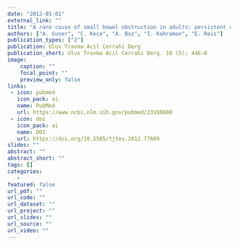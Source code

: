 ```yaml
---
date: "2012-01-01"
external_link: ""
title: "A rare cause of small bowel obstruction in adults: persistent omphalomesenteric duct"
authors: ["A. Guner", "C. Kece", "A. Boz", "I. Kahraman", "E. Reis"]
publication_types: ["2"]
publication: Ulus Travma Acil Cerrahi Derg
publication_short: Ulus Travma Acil Cerrahi Derg. 18 (5); 446-8
image:
    caption: ""
    focal_point: ""
    preview_only: false
links:
 - icon: pubmed
   icon_pack: ai
   name: PubMed
   url: https://www.ncbi.nlm.nih.gov/pubmed/23188608
 - icon: doi
   icon_pack: ai
   name: DOI
   url: https://doi.org/10.5505/tjtes.2012.77609
slides: ""
abstract: ""
abstract_short: ""
tags: []
categories: 
   - 
featured: false
url_pdf: ""
url_code: ""
url_dataset: ""
url_project: ""
url_slides: ""
url_source: ""
url_video: ""
---
```

